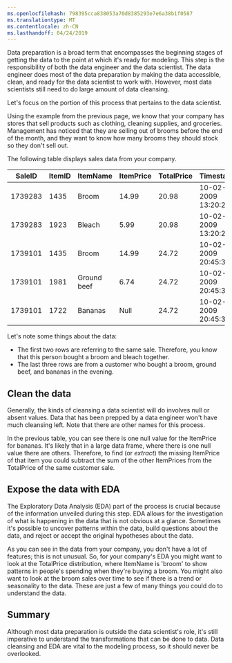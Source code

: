 ```yaml
---
ms.openlocfilehash: 798395cca838053a70d8385293e7e6a38b1f0587
ms.translationtype: MT
ms.contentlocale: zh-CN
ms.lasthandoff: 04/24/2019
---
```

Data preparation is a broad term that encompasses the beginning stages of getting the data to the point at which it's ready for modeling. This step is the responsibility of both the data engineer and the data scientist. The data engineer does most of the data preparation by making the data accessible, clean, and ready for the data scientist to work with. However, most data scientists still need to do large amount of data cleansing.

Let's focus on the portion of this process that pertains to the data scientist.

Using the example from the previous page, we know that your company has stores that sell products such as clothing, cleaning supplies, and groceries. Management has noticed that they are selling out of brooms before the end of the month, and they want to know how many brooms they should stock so they don't sell out.

The following table displays sales data from your company. 

| SaleID | ItemID | ItemName | ItemPrice | TotalPrice | Timestamp|
| ------ | ------ | -------- | --------- | ---------- | -------- |
| 1739283 | 1435 | Broom | 14.99 | 20.98 | 10-02-2009 13:20:22 |
| 1739283 | 1923 | Bleach | 5.99 | 20.98 | 10-02-2009 13:20:22 |
| 1739101 | 1435 | Broom | 14.99 | 24.72 | 10-02-2009 20:45:38 |
| 1739101 | 1981 | Ground beef | 6.74 | 24.72 | 10-02-2009 20:45:38 |
| 1739101 | 1722 | Bananas | Null | 24.72 | 10-02-2009 20:45:38 |

Let's note some things about the data:

- The first two rows are referring to the same sale. Therefore, you know that this person bought a broom and bleach together.
- The last three rows are from a customer who bought a broom, ground beef, and bananas in the evening.

## <a name="clean-the-data"></a>Clean the data

Generally, the kinds of cleansing a data scientist will do involves null or absent values. Data that has been prepped by a data engineer won't have much cleansing left. Note that there are other names for this process.

In the previous table, you can see there is one null value for the ItemPrice for bananas. It's likely that in a large data frame, where there is one null value there are others. Therefore, to find (or *extract*) the missing ItemPrice of that item you could subtract the sum of the other ItemPrices from the TotalPrice of the same customer sale. 

## <a name="expose-the-data-with-eda"></a>Expose the data with EDA

The Exploratory Data Analysis (EDA) part of the process is crucial because of the information unveiled during this step. EDA allows for the investigation of what is happening in the data that is not obvious at a glance. Sometimes it's possible to uncover patterns within the data, build questions about the data, and reject or accept the original hypotheses about the data.

As you can see in the data from your company, you don't have a lot of features; this is not unusual. So, for your company's EDA you might want to look at the TotalPrice distribution, where ItemName is 'broom' to show patterns in people's spending when they're buying a broom. You might also want to look at the broom sales over time to see if there is a trend or seasonality to the data. These are just a few of many things you could do to understand the data.

## <a name="summary"></a>Summary

Although most data preparation is outside the data scientist's role, it's still imperative to understand the transformations that can be done to data. Data cleansing and EDA are vital to the modeling process, so it should never be overlooked.